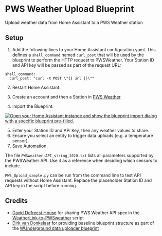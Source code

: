 # PWS Weather Upload Blueprint
Upload weather data from Home Assistant to a PWS Weather station

## Setup
1. Add the following lines to your Home Assistant configuration.yaml. This
   defines a `shell_command` named `curl_post` that will be used by the
   blueprint to perform the HTTP request to PWSWeather. Your Station ID and
   API key will be passed as part of the request URL:
```
shell_command:
  curl_post: "curl -X POST \"{{ url }}\""
```

2. Restart Home Assistant.
3. Create an account and then a Station in [PWS Weather](https://www.pwsweather.com).

4. Import the Blueprint:

  <a href="https://my.home-assistant.io/redirect/blueprint_import/?blueprint_url=https%3A%2F%2Fgithub.com%2Fbarneyonline%2Fpwsweatherupload%2Fblob%2Fmain%2Fpws_weather_upload.yaml" target="_blank" rel="noreferrer noopener"><img src="https://my.home-assistant.io/badges/blueprint_import.svg" alt="Open your Home Assistant instance and show the blueprint import dialog with a specific blueprint pre-filled." /></a>

5. Enter your Station ID and API Key, then any weather values to share.
6. Ensure you select an entity to trigger data uploads (e.g. a temperature sensor).
7. Save Automation.

The file `PWSweather-API_string_2020.txt` lists all parameters supported by the
PWSWeather API. Use it as a reference when deciding which sensors to include.

`PWS_Upload_sample.py` can be run from the command line to test API requests
without Home Assistant. Replace the placeholder Station ID and API key in the
script before running.

## Credits
* [David Defreest House](https://github.com/OurColonial) for sharing PWS Weather API spec in the [WeatherLink-to-PWSweather](https://github.com/OurColonial/WeatherLink-to-PWSweather) script
* [Dirk van Donkelaar](https://community.home-assistant.io/u/dvandonkelaar/summary) for providing baseline blueprint structure as part of the [WUnderground data uploader blueprint](https://community.home-assistant.io/t/wunderground-data-uploader/330332)
